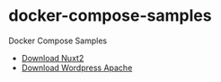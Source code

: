 # docker-compose-samples
Docker Compose Samples

- [Download Nuxt2](https://download-directory.github.io/?url=https://github.com/jeff-silva/docker-compose-samples/tree/main/nuxt2)
- [Download Wordpress Apache](https://download-directory.github.io/?url=https://github.com/jeff-silva/docker-compose-samples/tree/main/wordpress-apache)
